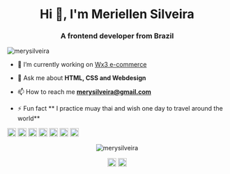 <h1 align="center">Hi 👋, I'm Meriellen Silveira</h1>
<h3 align="center">A frontend developer from Brazil</h3>
<p align="left"> <img src="https://komarev.com/ghpvc/?username=merysilveira" alt="merysilveira" /> </p>

- 🔭 I’m currently working on [Wx3 e-commerce](https://www.wx3.com.br/)

- 💬 Ask me about **HTML, CSS and Webdesign**

- 📫 How to reach me **merysilveira@gmail.com**

- ⚡ Fun fact ** I practice muay thai and wish one day to travel around the world**

<p align="left"><img src="https://konpa.github.io/devicon/devicon.git/icons/bootstrap/bootstrap-plain.svg" alt="bootstrap" width="20" height="20"/> <img src="https://konpa.github.io/devicon/devicon.git/icons/css3/css3-original-wordmark.svg" alt="css3" width="20" height="20"/> <img src="https://konpa.github.io/devicon/devicon.git/icons/gulp/gulp-plain.svg" alt="gulp" width="20" height="20"/> <img src="https://konpa.github.io/devicon/devicon.git/icons/html5/html5-original-wordmark.svg" alt="html5" width="20" height="20"/> <img src="https://konpa.github.io/devicon/devicon.git/icons/javascript/javascript-original.svg" alt="javascript" width="20" height="20"/> <img src="https://konpa.github.io/devicon/devicon.git/icons/mysql/mysql-original-wordmark.svg" alt="mysql" width="20" height="20"/> <img src="https://konpa.github.io/devicon/devicon.git/icons/sass/sass-original.svg" alt="sass" width="20" height="20"/></p><p align="center"> <img src="https://github-readme-stats.vercel.app/api?username=merysilveira&show_icons=true" alt="merysilveira" /> </p>

<p align="center">
<a href="https://twitter.com/merysilveira" target="blank"><img align="center" src="https://cdn.jsdelivr.net/npm/simple-icons@3.0.1/icons/twitter.svg" alt="merysilveira" height="20" width="20" /></a>
<a href="https://linkedin.com/in/merysilveira" target="blank"><img align="center" src="https://cdn.jsdelivr.net/npm/simple-icons@3.0.1/icons/linkedin.svg" alt="merysilveira" height="20" width="20" /></a>
</p>
